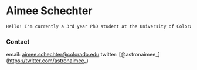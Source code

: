 # Aimee Schechter

```markdown
Hello! I'm currently a 3rd year PhD student at the University of Colorado Boulder. I work on identifying galaxy mergers with Convolutional Neural Networks, and discovering what effects these mergers have on active galactic nuclei and star formation. I currently use the IllustrisTNG simulation and the _HST_ CANDELS survey to do this work.
```


### Contact

email: aimee.schechter@colorado.edu
twitter: [@astronaimee_] (https://twitter.com/astronaimee_)
